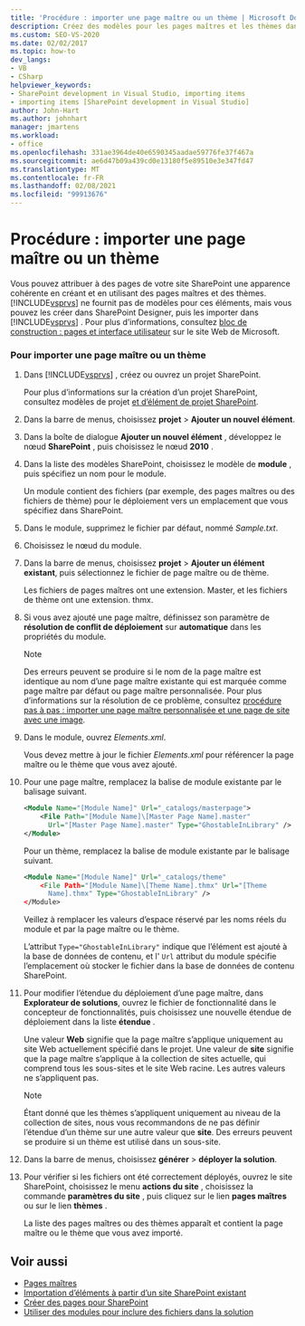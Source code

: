 ```yaml
---
title: 'Procédure : importer une page maître ou un thème | Microsoft Docs'
description: Créez des modèles pour les pages maîtres et les thèmes dans SharePoint Designer, puis importez-les dans Visual Studio pour donner une apparence cohérente aux pages sur votre site SharePoint.
ms.custom: SEO-VS-2020
ms.date: 02/02/2017
ms.topic: how-to
dev_langs:
- VB
- CSharp
helpviewer_keywords:
- SharePoint development in Visual Studio, importing items
- importing items [SharePoint development in Visual Studio]
author: John-Hart
ms.author: johnhart
manager: jmartens
ms.workload:
- office
ms.openlocfilehash: 331ae3964de40e6590345aadae59776fe37f467a
ms.sourcegitcommit: ae6d47b09a439cd0e13180f5e89510e3e347fd47
ms.translationtype: MT
ms.contentlocale: fr-FR
ms.lasthandoff: 02/08/2021
ms.locfileid: "99913676"
---
```

# <a name="how-to-import-a-master-page-or-theme"></a>Procédure : importer une page maître ou un thème
  Vous pouvez attribuer à des pages de votre site SharePoint une apparence cohérente en créant et en utilisant des pages maîtres et des thèmes. [!INCLUDE[vsprvs](../sharepoint/includes/vsprvs-md.md)] ne fournit pas de modèles pour ces éléments, mais vous pouvez les créer dans SharePoint Designer, puis les importer dans [!INCLUDE[vsprvs](../sharepoint/includes/vsprvs-md.md)] . Pour plus d’informations, consultez [bloc de construction : pages et interface utilisateur](/previous-versions/office/developer/sharepoint-2010/ee539040(v=office.14)) sur le site Web de Microsoft.

### <a name="to-import-a-master-page-or-theme"></a>Pour importer une page maître ou un thème

1. Dans [!INCLUDE[vsprvs](../sharepoint/includes/vsprvs-md.md)] , créez ou ouvrez un projet SharePoint.

     Pour plus d’informations sur la création d’un projet SharePoint, consultez modèles de projet [et d’élément de projet SharePoint](../sharepoint/sharepoint-project-and-project-item-templates.md).

2. Dans la barre de menus, choisissez **projet**  >  **Ajouter un nouvel élément**.

3. Dans la boîte de dialogue **Ajouter un nouvel élément** , développez le nœud **SharePoint** , puis choisissez le nœud **2010** .

4. Dans la liste des modèles SharePoint, choisissez le modèle de **module** , puis spécifiez un nom pour le module.

     Un module contient des fichiers (par exemple, des pages maîtres ou des fichiers de thème) pour le déploiement vers un emplacement que vous spécifiez dans SharePoint.

5. Dans le module, supprimez le fichier par défaut, nommé *Sample.txt*.

6. Choisissez le nœud du module.

7. Dans la barre de menus, choisissez **projet**  >  **Ajouter un élément existant**, puis sélectionnez le fichier de page maître ou de thème.

     Les fichiers de pages maîtres ont une extension. Master, et les fichiers de thème ont une extension. thmx.

8. Si vous avez ajouté une page maître, définissez son paramètre de **résolution de conflit de déploiement** sur **automatique** dans les propriétés du module.

    > [!NOTE]
    > Des erreurs peuvent se produire si le nom de la page maître est identique au nom d’une page maître existante qui est marquée comme page maître par défaut ou page maître personnalisée. Pour plus d’informations sur la résolution de ce problème, consultez [procédure pas à pas : importer une page maître personnalisée et une page de site avec une image](../sharepoint/walkthrough-import-a-custom-master-page-and-site-page-with-an-image.md).

9. Dans le module, ouvrez *Elements.xml*.

     Vous devez mettre à jour le fichier *Elements.xml* pour référencer la page maître ou le thème que vous avez ajouté.

10. Pour une page maître, remplacez la balise de module existante par le balisage suivant.

    ```xml
    <Module Name="[Module Name]" Url="_catalogs/masterpage">
        <File Path="[Module Name]\[Master Page Name].master"
          Url="[Master Page Name].master" Type="GhostableInLibrary" />
    </Module>
    ```

     Pour un thème, remplacez la balise de module existante par le balisage suivant.

    ```xml
    <Module Name="[Module Name]" Url="_catalogs/theme"
        <File Path="[Module Name]\[Theme Name].thmx" Url="[Theme
          Name].thmx" Type="GhostableInLibrary" />
    </Module>
    ```

     Veillez à remplacer les valeurs d’espace réservé par les noms réels du module et par la page maître ou le thème.

     L’attribut `Type="GhostableInLibrary"` indique que l’élément est ajouté à la base de données de contenu, et l' `Url` attribut du module spécifie l’emplacement où stocker le fichier dans la base de données de contenu SharePoint.

11. Pour modifier l’étendue du déploiement d’une page maître, dans **Explorateur de solutions**, ouvrez le fichier de fonctionnalité dans le concepteur de fonctionnalités, puis choisissez une nouvelle étendue de déploiement dans la liste **étendue** .

     Une valeur **Web** signifie que la page maître s’applique uniquement au site Web actuellement spécifié dans le projet. Une valeur de **site** signifie que la page maître s’applique à la collection de sites actuelle, qui comprend tous les sous-sites et le site Web racine. Les autres valeurs ne s’appliquent pas.

    > [!NOTE]
    > Étant donné que les thèmes s’appliquent uniquement au niveau de la collection de sites, nous vous recommandons de ne pas définir l’étendue d’un thème sur une autre valeur que **site**. Des erreurs peuvent se produire si un thème est utilisé dans un sous-site.

12. Dans la barre de menus, choisissez **générer**  >  **déployer la solution**.

13. Pour vérifier si les fichiers ont été correctement déployés, ouvrez le site SharePoint, choisissez le menu **actions du site** , choisissez la commande **paramètres du site** , puis cliquez sur le lien **pages maîtres** ou sur le lien **thèmes** .

     La liste des pages maîtres ou des thèmes apparaît et contient la page maître ou le thème que vous avez importé.

## <a name="see-also"></a>Voir aussi
- [Pages maîtres](/previous-versions/office/developer/sharepoint-2010/ms443795(v=office.14))
- [Importation d’éléments à partir d’un site SharePoint existant](../sharepoint/importing-items-from-an-existing-sharepoint-site.md)
- [Créer des pages pour SharePoint](../sharepoint/creating-pages-for-sharepoint.md)
- [Utiliser des modules pour inclure des fichiers dans la solution](../sharepoint/using-modules-to-include-files-in-the-solution.md)
